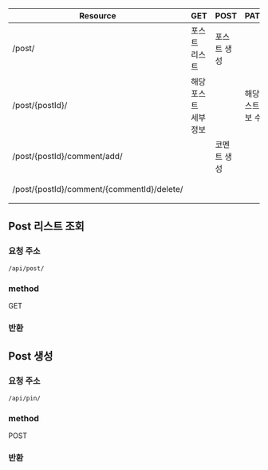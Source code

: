 | Resource                                 | GET         | POST   | PATCH        | DELETE    |
| ---------------------------------------- | ----------- | ------ | ------------ | --------- |
| /post/                                   | 포스트 리스트     | 포스트 생성 |              |           |
| /post/{postId}/                          | 해당 포스트 세부정보 |        | 해당 포스트 정보 수정 | 해당 포스트 삭제 |
| /post/{postId}/comment/add/              |             | 코멘트 생성 |              |           |
| /post/{postId}/comment/{commentId}/delete/ |             |        |              | 코멘트 삭제    |

## Post 리스트 조회

### 요청 주소

`/api/post/`

### method

GET

### 반환

## Post 생성

### 요청 주소

`/api/pin/`

### method

POST

### 반환